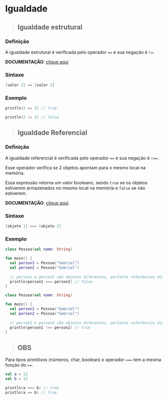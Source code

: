 # Igualdade

> ## **Igualdade estrutural**

### **Definição**

A igualdade estrutural é verificada pelo operador `==` e sua negação é `!=`.

**DOCUMENTAÇÃO**: [clique aqui](https://kotlinlang.org/docs/equality.html#structural-equality)

### **Sintaxe**

```kotlin
[valor 1] == [valor 2]
```

### **Exemplo**

```kotlin
println(2 == 2) // true
```

```kotlin
println(2 != 2) // false
```

> ## **Igualdade Referencial**

### **Definição**

A igualdade referencial é verificada pelo operador `==` e sua negação é `!==`.

Esse operador verifica se 2 objetos apontam para o mesmo local na memória.

Essa expressão retorna um valor booleano, sendo `true` se os objetos estiverem armazenados no mesmo local na memória e `false` se não estiverem.

**DOCUMENTAÇÃO**: [clique aqui](https://kotlinlang.org/docs/equality.html)

### **Sintaxe**

```kotlin
[objeto 1] === [objeto 2]
```

### **Exemplo**

```kotlin
class Pessoa(val nome: String)

fun main() {
  val person1 = Pessoa("Gabriel")
  val person2 = Pessoa("Gabriel")
  
  // person1 e person2 são objetos diferentes, portanto referências distintas
  println(person1 === person2) // false
}
```

```kotlin
class Pessoa(val nome: String)

fun main() {
  val person1 = Pessoa("Gabriel")
  val person2 = Pessoa("Gabriel")
  
  // person1 e person2 são objetos diferentes, portanto referências distintas
  println(person1 !== person2) // true
}
```

> ## **OBS**

Para tipos primitivos (números, char, boolean) o operador `===` tem a mesma função do `==`.

```kotlin
val a = 12
val b = 12

println(a === b) // true
println(a == b) // true
```